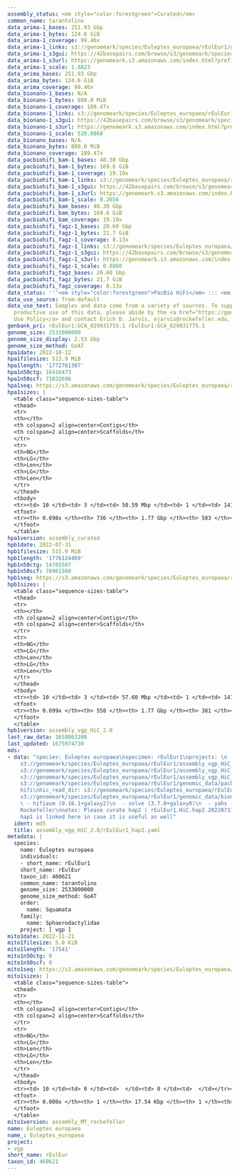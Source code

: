 ```yaml
---
assembly_status: <em style="color:forestgreen">Curated</em>
common_name: tarantolino
data_arima-1_bases: 251.93 Gbp
data_arima-1_bytes: 124.6 GiB
data_arima-1_coverage: 99.46x
data_arima-1_links: s3://genomeark/species/Euleptes_europaea/rEulEur1/genomic_data/arima/<br>
data_arima-1_s3gui: https://42basepairs.com/browse/s3/genomeark/species/Euleptes_europaea/rEulEur1/genomic_data/arima/
data_arima-1_s3url: https://genomeark.s3.amazonaws.com/index.html?prefix=species/Euleptes_europaea/rEulEur1/genomic_data/arima/
data_arima-1_scale: 1.8823
data_arima_bases: 251.93 Gbp
data_arima_bytes: 124.6 GiB
data_arima_coverage: 99.46x
data_bionano-1_bases: N/A
data_bionano-1_bytes: 880.0 MiB
data_bionano-1_coverage: 189.47x
data_bionano-1_links: s3://genomeark/species/Euleptes_europaea/rEulEur1/genomic_data/bionano/<br>
data_bionano-1_s3gui: https://42basepairs.com/browse/s3/genomeark/species/Euleptes_europaea/rEulEur1/genomic_data/bionano/
data_bionano-1_s3url: https://genomeark.s3.amazonaws.com/index.html?prefix=species/Euleptes_europaea/rEulEur1/genomic_data/bionano/
data_bionano-1_scale: 520.0868
data_bionano_bases: N/A
data_bionano_bytes: 880.0 MiB
data_bionano_coverage: 189.47x
data_pacbiohifi_bam-1_bases: 48.38 Gbp
data_pacbiohifi_bam-1_bytes: 169.6 GiB
data_pacbiohifi_bam-1_coverage: 19.10x
data_pacbiohifi_bam-1_links: s3://genomeark/species/Euleptes_europaea/rEulEur1/genomic_data/pacbio_hifi/<br>
data_pacbiohifi_bam-1_s3gui: https://42basepairs.com/browse/s3/genomeark/species/Euleptes_europaea/rEulEur1/genomic_data/pacbio_hifi/
data_pacbiohifi_bam-1_s3url: https://genomeark.s3.amazonaws.com/index.html?prefix=species/Euleptes_europaea/rEulEur1/genomic_data/pacbio_hifi/
data_pacbiohifi_bam-1_scale: 0.2656
data_pacbiohifi_bam_bases: 48.38 Gbp
data_pacbiohifi_bam_bytes: 169.6 GiB
data_pacbiohifi_bam_coverage: 19.10x
data_pacbiohifi_fagz-1_bases: 20.60 Gbp
data_pacbiohifi_fagz-1_bytes: 21.7 GiB
data_pacbiohifi_fagz-1_coverage: 8.13x
data_pacbiohifi_fagz-1_links: s3://genomeark/species/Euleptes_europaea/rEulEur1/genomic_data/pacbiohifi_fagz/<br>
data_pacbiohifi_fagz-1_s3gui: https://42basepairs.com/browse/s3/genomeark/species/Euleptes_europaea/rEulEur1/genomic_data/pacbiohifi_fagz/
data_pacbiohifi_fagz-1_s3url: https://genomeark.s3.amazonaws.com/index.html?prefix=species/Euleptes_europaea/rEulEur1/genomic_data/pacbiohifi_fagz/
data_pacbiohifi_fagz-1_scale: 0.8860
data_pacbiohifi_fagz_bases: 20.60 Gbp
data_pacbiohifi_fagz_bytes: 21.7 GiB
data_pacbiohifi_fagz_coverage: 8.13x
data_status: '''<em style="color:forestgreen">PacBio HiFi</em> ::: <em style="color:forestgreen">Arima</em>'''
data_use_source: from-default
data_use_text: Samples and data come from a variety of sources. To support fair and
  productive use of this data, please abide by the <a href="https://genome10k.soe.ucsc.edu/data-use-policies/">Data
  Use Policy</a> and contact Erich D. Jarvis, ejarvis@rockefeller.edu, with any questions.
genbank_pri: rEulEur1:GCA_029931755.1 rEulEur1:GCA_029931775.1
genome_size: 2533000000
genome_size_display: 2.53 Gbp
genome_size_method: GoAT
hpa1date: 2022-10-12
hpa1filesize: 513.9 MiB
hpa1length: '1772761307'
hpa1n50ctg: 16416473
hpa1n50scf: 71032696
hpa1seq: https://s3.amazonaws.com/genomeark/species/Euleptes_europaea/rEulEur1/assembly_curated/rEulEur1.hap1.cur.20221012.fasta.gz
hpa1sizes: |
  <table class="sequence-sizes-table">
  <thead>
  <tr>
  <th></th>
  <th colspan=2 align=center>Contigs</th>
  <th colspan=2 align=center>Scaffolds</th>
  </tr>
  <tr>
  <th>NG</th>
  <th>LG</th>
  <th>Len</th>
  <th>LG</th>
  <th>Len</th>
  </tr>
  </thead>
  <tbody>
  <tr><td> 10 </td><td> 3 </td><td> 50.59 Mbp </td><td> 1 </td><td> 141.84 Mbp </td></tr><tr><td> 20 </td><td> 8 </td><td> 41.92 Mbp </td><td> 3 </td><td> 123.84 Mbp </td></tr><tr><td> 30 </td><td> 15 </td><td> 33.05 Mbp </td><td> 5 </td><td> 109.33 Mbp </td></tr><tr><td> 40 </td><td> 24 </td><td> 23.27 Mbp </td><td> 8 </td><td> 93.21 Mbp </td></tr><tr style="background-color:#cccccc;"><td> 50 </td><td> 37 </td><td style="background-color:#88ff88;"> 16.42 Mbp </td><td> 11 </td><td style="background-color:#88ff88;"> 71.03 Mbp </td></tr><tr><td> 60 </td><td> 59 </td><td> 6.84 Mbp </td><td> 15 </td><td> 57.21 Mbp </td></tr><tr><td> 70 </td><td> 0 </td><td>  </td><td> 0 </td><td>  </td></tr><tr><td> 80 </td><td> 0 </td><td>  </td><td> 0 </td><td>  </td></tr><tr><td> 90 </td><td> 0 </td><td>  </td><td> 0 </td><td>  </td></tr><tr><td> 100 </td><td> 0 </td><td>  </td><td> 0 </td><td>  </td></tr></tbody>
  <tfoot>
  <tr><th> 0.698x </th><th> 736 </th><th> 1.77 Gbp </th><th> 583 </th><th> 1.77 Gbp </th></tr>
  </tfoot>
  </table>
hpa1version: assembly_curated
hpb1date: 2022-07-31
hpb1filesize: 515.9 MiB
hpb1length: '1776124469'
hpb1n50ctg: 14765507
hpb1n50scf: 70961560
hpb1seq: https://s3.amazonaws.com/genomeark/species/Euleptes_europaea/rEulEur1/assembly_vgp_HiC_2.0/rEulEur1.HiC.hap2.20220731.fasta.gz
hpb1sizes: |
  <table class="sequence-sizes-table">
  <thead>
  <tr>
  <th></th>
  <th colspan=2 align=center>Contigs</th>
  <th colspan=2 align=center>Scaffolds</th>
  </tr>
  <tr>
  <th>NG</th>
  <th>LG</th>
  <th>Len</th>
  <th>LG</th>
  <th>Len</th>
  </tr>
  </thead>
  <tbody>
  <tr><td> 10 </td><td> 3 </td><td> 57.60 Mbp </td><td> 1 </td><td> 141.76 Mbp </td></tr><tr><td> 20 </td><td> 8 </td><td> 47.36 Mbp </td><td> 3 </td><td> 124.77 Mbp </td></tr><tr><td> 30 </td><td> 14 </td><td> 33.97 Mbp </td><td> 5 </td><td> 109.23 Mbp </td></tr><tr><td> 40 </td><td> 22 </td><td> 27.02 Mbp </td><td> 8 </td><td> 92.03 Mbp </td></tr><tr style="background-color:#cccccc;"><td> 50 </td><td> 35 </td><td style="background-color:#88ff88;"> 14.77 Mbp </td><td> 11 </td><td style="background-color:#88ff88;"> 70.96 Mbp </td></tr><tr><td> 60 </td><td> 62 </td><td> 5.93 Mbp </td><td> 15 </td><td> 56.62 Mbp </td></tr><tr><td> 70 </td><td> 0 </td><td>  </td><td> 203 </td><td> 18.02 Kbp </td></tr><tr><td> 80 </td><td> 0 </td><td>  </td><td> 0 </td><td>  </td></tr><tr><td> 90 </td><td> 0 </td><td>  </td><td> 0 </td><td>  </td></tr><tr><td> 100 </td><td> 0 </td><td>  </td><td> 0 </td><td>  </td></tr></tbody>
  <tfoot>
  <tr><th> 0.699x </th><th> 558 </th><th> 1.77 Gbp </th><th> 381 </th><th> 1.78 Gbp </th></tr>
  </tfoot>
  </table>
hpb1version: assembly_vgp_HiC_2.0
last_raw_data: 1658863208
last_updated: 1675974730
mds:
- data: "species: Euleptes europaea\nspecimen: rEulEur1\nprojects: \n  - vgp\nhap1:
    s3://genomeark/species/Euleptes_europaea/rEulEur1/assembly_vgp_HiC_2.0/rEulEur1.HiC.hap1.20220731.fasta.gz\nhap2:
    s3://genomeark/species/Euleptes_europaea/rEulEur1/assembly_vgp_HiC_2.0/rEulEur1.HiC.hap2.20220731.fasta.gz\nkmer_spectra_img:
    s3://genomeark/species/Euleptes_europaea/rEulEur1/assembly_vgp_HiC_2.0/evaluation/rEulEur1_png/\npacbio_read_dir:
    s3://genomeark/species/Euleptes_europaea/rEulEur1/genomic_data/pacbio_hifi/\npacbio_read_type:
    hifi\nhic_read_dir: s3://genomeark/species/Euleptes_europaea/rEulEur1/genomic_data/arima/\nbionano_cmap_dir:
    s3://genomeark/species/Euleptes_europaea/rEulEur1/genomic_data/bionano/\npipeline:\n
    \ - hifiasm (0.16.1+galaxy2)\n  - solve (3.7.0+galaxy0)\n  - yahs (1.2a+galaxy1)\nassembled_by_group:
    Rockefeller\nnotes: Please curate hap2 ( rEulEur1.HiC.hap2.20220731.fasta.gz ),
    hap1 is linked here in case it is useful as well"
  ident: md5
  title: assembly_vgp_HiC_2.0/rEulEur1_hap2.yaml
metadata: |
  species:
    name: Euleptes europaea
    individuals:
    - short_name: rEulEur1
    short_name: rEulEur
    taxon_id: 460621
    common_name: tarantolino
    genome_size: 2533000000
    genome_size_method: GoAT
    order:
      name: Squamata
    family:
      name: Sphaerodactylidae
    project: [ vgp ]
mito1date: 2022-11-21
mito1filesize: 5.0 KiB
mito1length: '17541'
mito1n50ctg: 0
mito1n50scf: 0
mito1seq: https://s3.amazonaws.com/genomeark/species/Euleptes_europaea/rEulEur1/assembly_MT_rockefeller/rEulEur1.MT.20221121.fasta.gz
mito1sizes: |
  <table class="sequence-sizes-table">
  <thead>
  <tr>
  <th></th>
  <th colspan=2 align=center>Contigs</th>
  <th colspan=2 align=center>Scaffolds</th>
  </tr>
  <tr>
  <th>NG</th>
  <th>LG</th>
  <th>Len</th>
  <th>LG</th>
  <th>Len</th>
  </tr>
  </thead>
  <tbody>
  <tr><td> 10 </td><td> 0 </td><td>  </td><td> 0 </td><td>  </td></tr><tr><td> 20 </td><td> 0 </td><td>  </td><td> 0 </td><td>  </td></tr><tr><td> 30 </td><td> 0 </td><td>  </td><td> 0 </td><td>  </td></tr><tr><td> 40 </td><td> 0 </td><td>  </td><td> 0 </td><td>  </td></tr><tr style="background-color:#cccccc;"><td> 50 </td><td> 0 </td><td style="background-color:#ff8888;">  </td><td> 0 </td><td style="background-color:#ff8888;">  </td></tr><tr><td> 60 </td><td> 0 </td><td>  </td><td> 0 </td><td>  </td></tr><tr><td> 70 </td><td> 0 </td><td>  </td><td> 0 </td><td>  </td></tr><tr><td> 80 </td><td> 0 </td><td>  </td><td> 0 </td><td>  </td></tr><tr><td> 90 </td><td> 0 </td><td>  </td><td> 0 </td><td>  </td></tr><tr><td> 100 </td><td> 0 </td><td>  </td><td> 0 </td><td>  </td></tr></tbody>
  <tfoot>
  <tr><th> 0.000x </th><th> 1 </th><th> 17.54 Kbp </th><th> 1 </th><th> 17.54 Kbp </th></tr>
  </tfoot>
  </table>
mito1version: assembly_MT_rockefeller
name: Euleptes europaea
name_: Euleptes_europaea
project:
- vgp
short_name: rEulEur
taxon_id: 460621
---
```

